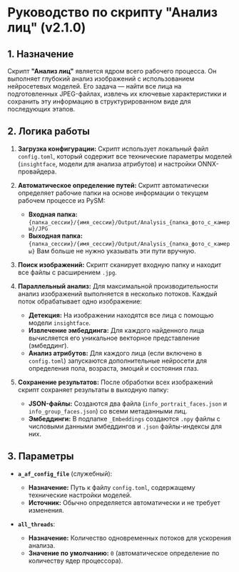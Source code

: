 # Руководство по скрипту "Анализ лиц" (v2.1.0)

## 1. Назначение

Скрипт **"Анализ лиц"** является ядром всего рабочего процесса. Он выполняет глубокий анализ изображений с использованием нейросетевых моделей. Его задача — найти все лица на подготовленных JPEG-файлах, извлечь их ключевые характеристики и сохранить эту информацию в структурированном виде для последующих этапов.

## 2. Логика работы

1.  **Загрузка конфигурации:** Скрипт использует локальный файл `config.toml`, который содержит все технические параметры моделей (`insightface`, модели для анализа атрибутов) и настройки ONNX-провайдера.

2.  **Автоматическое определение путей:** Скрипт автоматически определяет рабочие папки на основе информации о текущем рабочем процессе из PySM:
    *   **Входная папка:** `{папка_сессии}/{имя_сессии}/Output/Analysis_{папка_фото_с_камеры}/JPG`
    *   **Выходная папка:** `{папка_сессии}/{имя_сессии}/Output/Analysis_{папка_фото_с_камеры}`
    Вам больше не нужно указывать эти пути вручную.

3.  **Поиск изображений:** Скрипт сканирует входную папку и находит все файлы с расширением `.jpg`.

4.  **Параллельный анализ:** Для максимальной производительности анализ изображений выполняется в несколько потоков. Каждый поток обрабатывает одно изображение:
    *   **Детекция:** На изображении находятся все лица с помощью модели `insightface`.
    *   **Извлечение эмбеддинга:** Для каждого найденного лица вычисляется его уникальное векторное представление (эмбеддинг).
    *   **Анализ атрибутов:** Для каждого лица (если включено в `config.toml`) запускаются дополнительные нейросети для определения пола, возраста, эмоций и состояния глаз.

5.  **Сохранение результатов:** После обработки всех изображений скрипт сохраняет результаты в выходную папку:
    *   **JSON-файлы:** Создаются два файла (`info_portrait_faces.json` и `info_group_faces.json`) со всеми метаданными лиц.
    *   **Эмбеддинги:** В подпапке `_Embeddings` создаются `.npy` файлы с числовыми данными эмбеддингов и `.json` файлы-индексы для них.

## 3. Параметры

-   **`a_af_config_file`** (служебный):
    -   **Назначение:** Путь к файлу `config.toml`, содержащему технические настройки моделей.
    -   **Источник:** Обычно определяется автоматически и не требует изменения.

-   **`all_threads`**:
    -   **Назначение:** Количество одновременных потоков для ускорения анализа.
    -   **Значение по умолчанию:** `0` (автоматическое определение по количеству ядер процессора).